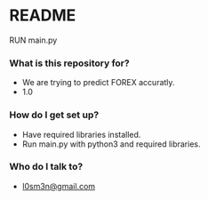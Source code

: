 # README #

RUN main.py

### What is this repository for? ###

* We are trying to predict FOREX accuratly. 
* 1.0

### How do I get set up? ###

* Have required libraries installed. 
* Run main.py with python3 and required libraries.


### Who do I talk to? ###

* l0sm3n@gmail.com
